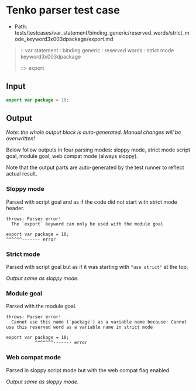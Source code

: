# Tenko parser test case

- Path: tests/testcases/var_statement/binding_generic/reserved_words/strict_mode_keyword3x003dpackage/export.md

> :: var statement : binding generic : reserved words : strict mode keyword3x003dpackage
>
> ::> export

## Input


`````js
export var package = 10;
`````

## Output

_Note: the whole output block is auto-generated. Manual changes will be overwritten!_

Below follow outputs in four parsing modes: sloppy mode, strict mode script goal, module goal, web compat mode (always sloppy).

Note that the output parts are auto-generated by the test runner to reflect actual result.

### Sloppy mode

Parsed with script goal and as if the code did not start with strict mode header.

`````
throws: Parser error!
  The `export` keyword can only be used with the module goal

export var package = 10;
^^^^^^------- error
`````

### Strict mode

Parsed with script goal but as if it was starting with `"use strict"` at the top.

_Output same as sloppy mode._

### Module goal

Parsed with the module goal.

`````
throws: Parser error!
  Cannot use this name (`package`) as a variable name because: Cannot use this reserved word as a variable name in strict mode

export var package = 10;
           ^^^^^^^------- error
`````


### Web compat mode

Parsed in sloppy script mode but with the web compat flag enabled.

_Output same as sloppy mode._
